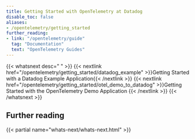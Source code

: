 ```yaml
---
title: Getting Started with OpenTelemetry at Datadog
disable_toc: false
aliases:
- /opentelemetry/getting_started
further_reading:
- link: "/opentelemetry/guide"
  tag: "Documentation"
  text: "OpenTelemetry Guides"
---
```


{{< whatsnext desc=" " >}}
   {{< nextlink href="/opentelemetry/getting_started/datadog_example" >}}Getting Started with a Datadog Example Application{{< /nextlink >}}
   {{< nextlink href="/opentelemetry/getting_started/otel_demo_to_datadog" >}}Getting Started with the OpenTelemetry Demo Application
{{< /nextlink >}}
{{< /whatsnext >}}

## Further reading

{{< partial name="whats-next/whats-next.html" >}}